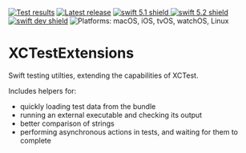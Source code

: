 [comment]: <> (Header Generated by ActionStatus 1.0 - 213)

[![Test results][tests shield]][actions] [![Latest release][release shield]][releases] [![swift 5.1 shield] ![swift 5.2 shield] ![swift dev shield]][swift] ![Platforms: macOS, iOS, tvOS, watchOS, Linux][platforms shield]

[release shield]: https://img.shields.io/github/v/release/elegantchaos/XCTestExtensions
[platforms shield]: https://img.shields.io/badge/platforms-macOS_iOS_tvOS_watchOS_Linux-lightgrey.svg?style=flat "macOS, iOS, tvOS, watchOS, Linux"
[tests shield]: https://github.com/elegantchaos/XCTestExtensions/workflows/Tests/badge.svg
[swift 5.1 shield]: https://img.shields.io/badge/swift-5.1-F05138.svg "Swift 5.1"
[swift 5.2 shield]: https://img.shields.io/badge/swift-5.2-F05138.svg "Swift 5.2"
[swift dev shield]: https://img.shields.io/badge/swift-dev-F05138.svg "Swift dev"

[swift]: https://swift.org
[releases]: https://github.com/elegantchaos/XCTestExtensions/releases
[actions]: https://github.com/elegantchaos/XCTestExtensions/actions

[comment]: <> (End of ActionStatus Header)

# XCTestExtensions

Swift testing utilties, extending the capabilities of XCTest.

Includes helpers for:

- quickly loading test data from the bundle
- running an external executable and checking its output
- better comparison of strings
- performing asynchronous actions in tests, and waiting for them to complete


